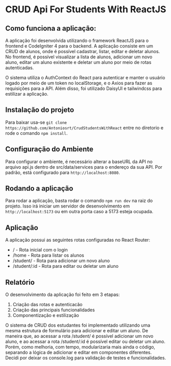 # CRUD Api For Students With ReactJS

## Como funciona a aplicação:
A aplicação foi desenvolvida utilizando o framework ReactJS para o frontend e CodeIgniter 4 para o backend. A aplicação consiste em um CRUD de alunos, onde é possível cadastrar, listar, editar e deletar alunos.
No frontend, é possível visualizar a lista de alunos, adicionar um novo aluno, editar um aluno existente e deletar um aluno por meio de rotas autenticadas.

O sistema utiliza o AuthContext do React para autenticar e manter o usuário logado por meio de um token no localStorage, e o Axios para fazer as requisições para a API.
Além disso, foi utilizado DaisyUI e tailwindcss para estilizar a aplicação.

## Instalação do projeto
Para baixar usa-se `git clone https://github.com/Antoniosrt/CrudStudentsWithReact` entre no diretorio e rode o comando `npm install`.

## Configuração do Ambiente
Para configurar o ambiente, é necessário alterar a baseURL da API no arquivo api.js dentro de src/data/services para o endereço da sua API. Por padrão, está configurado para `http://localhost:8080`.

## Rodando a aplicação
Para rodar a aplicação, basta rodar o comando `npm run dev` na raiz do projeto. Isso irá iniciar um servidor de desenvolvimento em `http://localhost:5173` ou em outra porta caso a 5173 esteja ocupada.

## Aplicação 
A aplicação possui as seguintes rotas configuradas no React Router:
- / - Rota inicial com o login
- /home - Rota para listar os alunos
- /student/ - Rota para adicionar um novo aluno
- /student/:id - Rota para editar ou deletar um aluno


## Relatório

O desenvolvimento da aplicação foi feito em 3 etapas:
1. Criação das rotas e autenticacão
2. Criação das principais funcionalidades
3. Componentização e estilização 

O sistema de CRUD dos estudantes foi implementado utilizando uma mesma estrutura de formulário
para adicionar e editar um aluno. De maneira que, ao acessar a rota /student/ é possível adicionar um novo aluno, e ao acessar a rota /student/:id é possível editar ou deletar um aluno.
Porém, como melhoria, com tempo, modularizaria mais ainda o código, separando a lógica de adicionar e editar em componentes diferentes.
Decidi por deixar os console.log para validação de testes e funcionalidades.